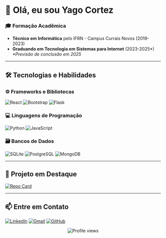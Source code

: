 # 👋 Olá, eu sou Yago Cortez

### 🎓 Formação Acadêmica
- **Técnico em Informática** pelo IFRN - Campus Currais Novos (2019-2023)
- **Graduando em Tecnologia em Sistemas para Internet** (2023-2025*)
  _*Previsão de conclusão em 2025_

---

## 🛠️ Tecnologias e Habilidades

### ⚙️ Frameworks e Bibliotecas
<div style="display: inline_block">
  <img alt="React" src="https://img.shields.io/badge/React-20232A?style=for-the-badge&logo=react&logoColor=61DAFB">
  <img alt="Bootstrap" src="https://img.shields.io/badge/-bootstrap-0D1117?style=for-the-badge&logo=bootstrap&labelColor=0D1117">
  <img alt="Flask" src="https://img.shields.io/badge/flask-%23000.svg?style=for-the-badge&logo=flask&logoColor=white">
</div>

### 💻 Linguagens de Programação
<div style="display: inline_block">
  <img alt="Python" src="https://img.shields.io/badge/python-3670A0?style=for-the-badge&logo=python&logoColor=ffdd54">
  <img alt="JavaScript" src="https://img.shields.io/badge/JavaScript-F7DF1E?style=for-the-badge&logo=javascript&logoColor=black">
</div>

### 🗃️ Bancos de Dados
<div style="display: inline_block">
  <img alt="SQLite" src="https://img.shields.io/badge/SQLite-000?style=for-the-badge&logo=sqlite&logoColor=07405E">
  <img alt="PostgreSQL" src="https://img.shields.io/badge/PostgreSQL-000?style=for-the-badge&logo=postgresql">
  <img alt="MongoDB" src="https://img.shields.io/badge/MongoDB-%234ea94b.svg?style=for-the-badge&logo=mongodb&logoColor=white">
</div>

---

## 🌟 Projeto em Destaque

[![Repo Card](https://github-readme-stats.vercel.app/api/pin/?username=Yagowc1&repo=Flask-e-React&bg_color=000&border_color=30A3DC&show_icons=true&icon_color=30A3DC&title_color=E94D5F&text_color=FFF)](https://github.com/Yagowc1/Flask-e-React)

---

## 📫 Entre em Contato

[![LinkedIn](https://img.shields.io/badge/LinkedIn-0077B5?style=for-the-badge&logo=linkedin&logoColor=white)](https://www.linkedin.com/in/yago-cortez-9211512a7/)
[![Gmail](https://img.shields.io/badge/Gmail-D14836?style=for-the-badge&logo=gmail&logoColor=white)](mailto:yagowc1.cortez@gmail.com)
[![GitHub](https://img.shields.io/badge/GitHub-100000?style=for-the-badge&logo=github&logoColor=white)](https://github.com/Yagowc1)

<p align="center">
  <img src="https://komarev.com/ghpvc/?username=Yagowc1&color=blue" alt="Profile views">
</p>
